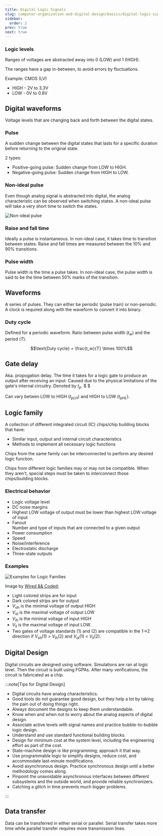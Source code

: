```yaml
---
title: Digital Logic Signals
slug: computer-organization-and-digital-design/basics/digital-logic-signals
sidebar:
  order: 2
prev: true
next: true
---
```


### Logic levels

Ranges of voltages are abstracted away into 0 (LOW) and 1 (HIGH).

The ranges have a gap in-between, to avoid errors by fluctuations.

Example: CMOS (LV)

- HIGH - 2V to 3.3V
- LOW - 0V to 0.8V

## Digital waveforms

Voltage levels that are changing back and forth between the digital states.

### Pulse

A sudden change between the digital states that lasts for a specific duration
before returning to the original state.

2 types:

- Positive-going pulse: Sudden change from LOW to HIGH.
- Negative-going pulse: Sudden change from HIGH to LOW.

### Non-ideal pulse

Even though analog signal is abstracted into digital, the analog characteristic
can be observed when switching states. A non-ideal pulse will take a very short
time to switch the states.

![Non-ideal pulse](/images/codd/non-ideal-pulse.jpg)

### Raise and fall time

Ideally a pulse is instantaneous. In non-ideal case, it takes time to transition
between states. Raise and fall times are measured between the 10% and 90%
transitions.

### Pulse width

Pulse width is the time a pulse takes. In non-ideal case, the pulse width is
said to be the time between 50% marks of the transition.

## Waveforms

A series of pulses. They can either be periodic (pulse train) or non-periodic. A
clock is required along with the waveform to convert it into binary.

### Duty cycle

Defined for a periodic waveform. Ratio between pulse width ($t_w$) and the
period ($T$).

```math
\text{Duty cycle} = \frac{t_w}{T} \times 100%
```

## Gate delay

Aka. propogation delay. The time it takes for a logic gate to produce an output
after receiving an input. Caused due to the physical limitations of the gate's
internal circuitry. Denoted by $t_p$. $ $

Can vary betwen LOW to HIGH ($t_{pLH}$) and HIGH to LOW ($t_{pHL}$).

## Logic family

A collection of different integrated circuit (IC) chips/chip building blocks
that have:

- Similar input, output and internal circuit characteristics
- Methods to implement all necessary logic functions

Chips from the same family can be interconnected to perform any desired logic
function.

Chips from different logic families may or may not be compatible. When they
aren't, special steps must be taken to interconnect those chips/building blocks.

### Electrical behavior

- Logic voltage level
- DC noise margins
- Highest LOW voltage of output must be lower than highest LOW voltage of input
- Fanout  
  Number and type of inputs that are connected to a given output
- Power consumption
- Speed
- Noise/interference
- Electrostatic discharge
- Three-state outputs

### Examples


<figure style="max-width: 700px; margin: 10px auto;">

![Examples for Logic Families](/images/codd/logic_voltage_stds.jpg)

<figcaption>

Image by
[Wired && Coded;](https://www.jsykora.info/2014/05/logic-voltage-levels/)

</figcaption>
</figure>

- Light colored strips are for input
- Dark colored strips are for output
- $V_\text{oh}$ is the minimal voltage of output HIGH
- $V_\text{ol}$ is the maximal voltage of output LOW
- $V_\text{ih}$ is the minimal voltage of input HIGH
- $V_\text{il}$ is the maximal voltage of input LOW.
- Two gates of voltage standards (1) and (2) are compatible in the 1->2
  direction if $V_\text{oh}$(1) > $V_\text{ih}$(2) and $V_\text{ol}$(1) <
  $V_\text{il}$(2).

## Digital Design

Digital circuits are designed using software. Simulations are ran at logic
level. Then the circuit is built using FGPAs. After many verifications, the
circuit is fabricated as a chip.

:::note[Tips for Digital Design]

- Digital circuits have analog characteristics.
- Good tools do not guarantee good design, but they help a lot by taking the
  pain out of doing things right.
- Always document the designs to keep them understandable.
- Know when and when not to worry about the analog aspects of digital design.
- Associate active levels with signal names and practice bubble-to-bubble logic
  design.
- Understand and use standard functional building blocks.
- Design for minimum cost at the system level, including the engineering effort
  as part of the cost.
- State-machine design is like programming; approach it that way.
- Use programmable logic to simplify designs, reduce cost, and accommodate
  last-minute modifications.
- Avoid asynchronous design. Practice synchronous design until a better
  methodology comes along.
- Pinpoint the unavoidable asynchronous interfaces between different subsystems
  and the outside world, and provide reliable synchronizers.
- Catching a glitch in time prevents much bigger problems.

:::

## Data transfer

Data can be transferred in either serial or parallel. Serial transfer takes more
time while parallel transfer requires more transmission lines.
